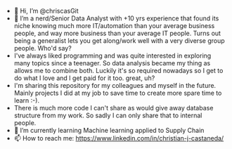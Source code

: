 - 👋 Hi, I’m @chriscasGit
- 👀 I’m a nerd/Senior Data Analyst with +10 yrs experience that found its niche knowing much more IT/automation than your average business people, and way more business than your average IT people. Turns out being a generalist lets you get along/work well with a very diverse group people. Who'd say?
- I've always liked programming and was quite interested in exploring many topics since a teenager. So data analysis became my thing as allows me to combine both. Luckily it's so required nowadays so I get to do what I love and I get paid for it too. great, uh?
- I'm sharing this repository for my colleagues and myself in the future. Mainly projects I did at my job to save time to create more spare time to learn :-).
- There is much more code I can't share as would give away database structure from my work. So sadly I can only share that to internal people.
- 🌱 I’m currently learning Machine learning applied to Supply Chain
- 📫 How to reach me: https://www.linkedin.com/in/christian-j-castaneda/

<!---
chriscasGit/chriscasGit is a ✨ special ✨ repository because its `README.md` (this file) appears on your GitHub profile.
You can click the Preview link to take a look at your changes.
--->

